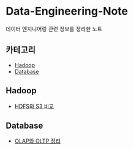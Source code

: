 # Data-Engineering-Note

데이터 엔지니어링 관련 정보를 정리한 노트

## 카테고리

* [Hadoop](./)
* [Database](./)

## Hadoop

* [HDFS와 S3 비교](./)

## Database

* [OLAP와 OLTP 정리](./)

